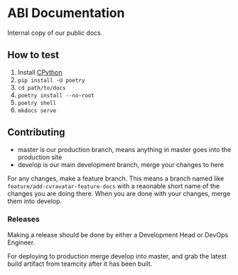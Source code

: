 # ABI Documentation

Internal copy of our public docs.

## How to test

1. Install [CPython](https://python.org)
1. `pip install -U poetry`
1. `cd path/to/docs`
1. `poetry install --no-root`
1. `poetry shell`
1. `mkdocs serve`

## Contributing
- master is our production branch, means anything in master goes into the production site
- develop is our main development branch, merge your changes to here

For any changes, make a feature branch.
This means a branch named like `feature/add-cvravatar-feature-docs` with a reaonable short name of the changes you are doing there.
When you are done with your changes, merge them into develop.

### Releases
Making a release should be done by either a Development Head or DevOps Engineer.

For deploying to production merge develop into master, and grab the latest build artifact from teamcity after it has been built.
